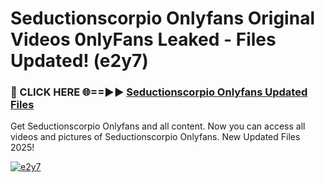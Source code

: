 # Seductionscorpio Onlyfans Original Videos 0nlyFans Leaked - Files Updated! (e2y7)

<h3>🔴 CLICK HERE 🌐==►► <a href="https://tinyurl.com/ehrbuxhb" rel="nofollow">Seductionscorpio Onlyfans Updated Files</a></h3>

Get Seductionscorpio Onlyfans and all content. Now you can access all videos and pictures of Seductionscorpio Onlyfans. New Updated Files 2025!

[![e2y7](https://i.imgur.com/lVYEuWS.gif)](https://tinyurl.com/ehrbuxhb)

